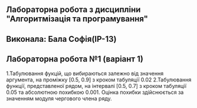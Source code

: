 ## Лабораторна робота з дисципліни "Алгоритмізація та програмування"
## Виконала: Бала Софія(IP-13)
## Лабораторна робота №1 (варіант 1)

1.Табулювання фукцій, що вибираються залежно від значення аргумента, на проміжку [0.5, 0.9] з кроком табуляції 0.02
2.Табулювання  функції, представленої рядом, на інтервалі  [0.5, 0.7] з кроком табуляції 0.05 та абсолютною  похибкою 0.001.  Оцінка похибки здійснюється за значенням модуля чергового члена ряду.
